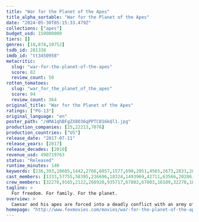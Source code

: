 ```yaml
---
title: "War for the Planet of the Apes"
title_alpha_sortable: "War for the Planet of the Apes"
date: "2024-05-30T05:15:33.479Z"
collections: ["apes"]
budget_usd: 150000000
tiers: []
genres: [18,878,10752]
tsdb_id: 281338
imdb_id: "tt3450958"
metacritic:
  slug: "war-for-the-planet-of-the-apes"
  score: 82
  review_count: 50
rotten_tomatoes:
  slug: "war_for_the_planet_of_the_apes"
  score: 94
  review_count: 364
original_title: "War for the Planet of the Apes"
ratings: ["PG-13"]
original_language: "en"
poster_path: "/mMA1qhBFgZX8O36qPPTC016kQl1.jpg"
production_companies: [25,22213,7076]
production_countries: ["US"]
release_date: "2017-07-11"
release_years: [2017]
release_decades: [2010]
revenue_usd: 490719763
status: "Released"
runtime_minutes: 140
keywords: [236,393,10685,1442,2766,6057,1577,690,2051,4565,2673,2831,2821,2883,4090,9663,11477,9748,10085,10392,10794,13006,14673,14759,14762,18514,34079,34152,157972,162327,163531,177280,188953,188957,189342,191600,192763,217994,233636,238194,240119,243676,246238,253373,256664,258197,273967,275266,276605,280044,285366,285486,301380,316669,323809,325790,325823,325842,326891]
cast_members: [1333,57755,58395,236696,18324,1493969,42711,63566,20286,35231,221840,20750,1164341,107810,59312,83186,53720,134859,1460719,25877,169778,1081488,134609,74678,1457268,113930,1392950]
crew_members: [32278,9165,2122,266920,935717,67802,67803,18189,32278,181856]
tagline: >
  For freedom. For family. For the planet.
overview: >
  Caesar and his apes are forced into a deadly conflict with an army of humans led by a ruthless Colonel. After the apes suffer unimaginable losses, Caesar wrestles with his darker instincts and begins his own mythic quest to avenge his kind. As the journey finally brings them face to face, Caesar and the Colonel are pitted against each other in an epic battle that will determine the fate of both their species and the future of the planet.
homepage: "http://www.foxmovies.com/movies/war-for-the-planet-of-the-apes"
---
```


